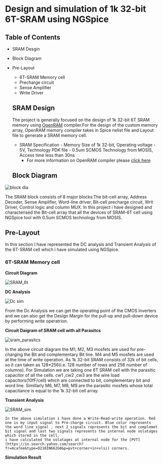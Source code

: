 # Design and simulation of 1k 32-bit 6T-SRAM using NGSpice
## Table of Contents
- SRAM Desgin
- Block Diagram
- Pre-Layout
  - 6T-SRAM Memory cell
  - Precharge circuit
  - Sense Amplifier
  - Write Driver
  
  
  ## SRAM Design
    The project is generally focused on the design of 1k 32-bit 6T SRAM memory using [OpenRAM](https://www.openidentityplatform.org/openam) compiler.For the design of the custom memory array, OpenRAM memory compiler takes in Spice nelist file and Layout file to generate a SRAM memory cell.
   - SRAM Specification - Memory Size of 1k 32-bit, Operating voltage - 5V, Technology PDK file - 0.5um SCMOS Technology from MOSIS, Access time less than 30ns 
     - For more information on OpenRAM compiler please [click here](https://github.com/mguthaus/OpenRAM/blob/master/OpenRAM_ICCAD_2016_paper.pdf "OpenRAM")
   ## Block Diagram
![block dia](https://user-images.githubusercontent.com/71965706/94511998-881da380-0238-11eb-91c3-ffe9e7b702da.png)

  The SRAM block consists of 8 major blocks:The bit-cell array, Address Decoder, Sense Amplifier, Word-line driver, Bit-cell precharge circuit, Writ Driver, Control logic and column MUX. In this project i have designed and characterised the Bit-cell array that all the devices of SRAM-6T cell using NGSpice tool with 0.5um SCMOS technology from MOSIS.
  ## Pre-Layout
   In this section I have represented the DC analysis and Transient Analysis of the 6T-SRAM cell which i have simulated using NGSpice.
   ### 6T-SRAM Memory cell
  **Circuit Diagram**
  
  
  ![SRAM_6t](https://user-images.githubusercontent.com/71965706/94513996-b6ea4880-023d-11eb-81be-3733cea20c55.png)
  
  
  **DC Analysis**
  
  ![Dc sim](https://user-images.githubusercontent.com/71965706/94514148-1cd6d000-023e-11eb-8fc0-00866ce9f399.png)

  From the Dc Analysis we can get the operating point of the CMOS Inverters and we can also get the Design Margin for the pull-up and pull-down device by performing write operatrion. 
  
  **Circuit Daigram of SRAM cell with all Parasitcs**
  
  ![sram_parasitcs](https://user-images.githubusercontent.com/71965706/94519493-3715ab80-0248-11eb-9020-a3098cc748f5.png)

  In the above circuit diagram the M1, M2, M3 mosfets are used for pre-charging the Bit and complementary Bit line. M4 and M5 mosfets are used at the time of write operation. As 1k 32-bit SRAM consists of 32k of bit cells, so it can taken as 128*256(i.e. 128 number of rows and 256 number of columns). For Simulation we are taking one 6T SRAM cell with the parasitic capacitor of all the cells. cw1 ,cw2 ,cw3 are the wire load capacitors(10fF/cell) which are connected to bit, complementary bit and word line. Simillarly M6, M7, M8, M9 are the parasitic mosfets whose total capacitance is equal to the 1k 32-bit cell array. 
  
  **Transient Analysis**
  
  ![SRAM_sim](https://user-images.githubusercontent.com/71965706/94520666-472e8a80-024a-11eb-9492-f35dc69cfd40.png)
  
    In the above simulation i have done a Write-Read-write operation. Red one is my input signal to Pre-charge circuit. Blue colur represents the word line signal , next 2 signals represents the bit and complemet bit signal and last two signals represents the internal node volatages which stored in the cell.
    i have calculated the volatages at internal node for the [PVT](https://in.search.yahoo.com/search?fr=mcafee&type=D210IN662G0&p=pvt+corner+in+vlsi) corners.
    
  **Simulation Result**
  
  
  

  
